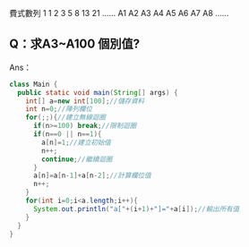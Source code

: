
費式數列  1  1  2  3  5  8  13 21 ......
         A1 A2 A3 A4 A5 A6 A7 A8 ......

Q：求A3~A100 個別值?
-------------------
Ans：
```java
class Main {
  public static void main(String[] args) {
    int[] a=new int[100];//儲存資料
    int n=0;//陣列欄位
    for(;;){//建立無線迴圈
      if(n>=100) break;//限制迴圈
      if(n==0 || n==1){
        a[n]=1;//建立初始值
        n++;
        continue;//繼續迴圈
      }
      a[n]=a[n-1]+a[n-2];//計算欄位值
      n++;
    }
    for(int i=0;i<a.length;i++){
      System.out.println("a["+(i+1)+"]="+a[i]);//輸出所有值
    }
  }
}
```
